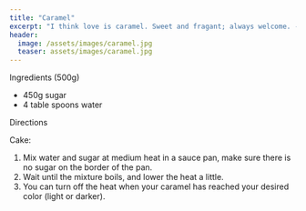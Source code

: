 ```yaml
---
title: "Caramel"
excerpt: "I think love is caramel. Sweet and fragant; always welcome. -J.C"
header:
  image: /assets/images/caramel.jpg
  teaser: assets/images/caramel.jpg
---
```


Ingredients (500g)

* 450g sugar 
* 4 table spoons water

Directions

Cake: 
1. Mix water and sugar at medium heat in a sauce pan, make sure there is no sugar on the border of the pan. 
2. Wait until the mixture boils, and lower the heat a little. 
3. You can turn off the heat when your caramel has reached your desired color (light or darker). 
